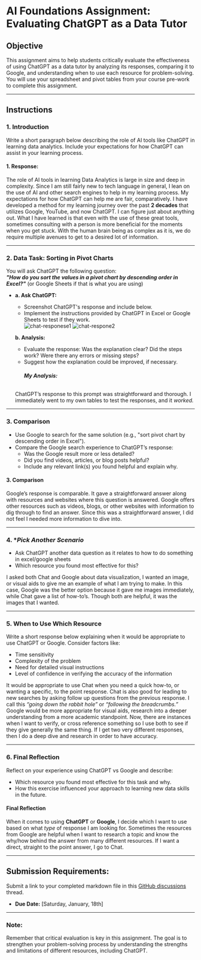 # **AI Foundations Assignment: Evaluating ChatGPT as a Data Tutor**

## **Objective**  
This assignment aims to help students critically evaluate the effectiveness of using ChatGPT as a data tutor by analyzing its responses, comparing it to Google, and understanding when to use each resource for problem-solving. You will use your spreadsheet and pivot tables from your course pre-work to complete this assignment.  

---

## **Instructions**

### 1. **Introduction**  
Write a short paragraph below describing the role of AI tools like ChatGPT in learning data analytics. Include your expectations for how ChatGPT can assist in your learning process.

#### **1. Response:**
The role of AI tools in learning Data Analytics is large in size and deep in complexity. Since I am still fairly new to tech language in general, I lean on the use of AI and other search engines to help in my learning process. My expectations for how ChatGPT can help me are fair, comparatively. I have developed a method for my learning journey over the past **2 decades** that utilizes Google, YouTube, and now ChatGPT. I can figure just about anything out. What I have learned is that even with the use of these great tools, sometimes consulting with a person is more beneficial for the moments when you get stuck. With the human brain being as complex as it is, we do require multiple avenues to get to a desired lot of information. 

---

### 2. **Data Task: Sorting in Pivot Charts**  

You will ask ChatGPT the following question:  
**_"How do you sort the values in a pivot chart by descending order in Excel?"_** (or Google Sheets if that is what you are using) 

- **a. Ask ChatGPT:**  
  - Screenshot ChatGPT's response and include below. 
  - Implement the instructions provided by ChatGPT in Excel or Google Sheets to test if they work.  
![chat-responese1](https://github.com/user-attachments/assets/926dce55-5895-451a-b385-df6a7764a2c9)
![chat-respone2](https://github.com/user-attachments/assets/685d5136-137a-47ce-a8ec-674707c06bb0)

  **b. Analysis:**  
  - Evaluate the response: Was the explanation clear? Did the steps work? Were there any errors or missing steps?  
  - Suggest how the explanation could be improved, if necessary.
    ###### **My Analysis:**
  ChatGPT’s response to this prompt was straightforward and thorough. I immediately went to my own tables to test the responses, and it *worked.*

---

### 3. **Comparison**  
- Use Google to search for the same solution (e.g., "sort pivot chart by descending order in Excel").  
- Compare the Google search experience to ChatGPT’s response:  
  - Was the Google result more or less detailed?  
  - Did you find videos, articles, or blog posts helpful?  
  - Include any relevant link(s) you found helpful and explain why.
#### 3. **Comparison**
 Google’s response is comparable. It gave a straightforward answer along with resources and websites where this question is answered. Google offers other resources such as videos, blogs, or other websites with information to dig through to find an answer. Since this was a straightforward answer, I did not feel I needed more information to dive into.
 
---

### 4. **Pick Another Scenario*  
- Ask ChatGPT another data question as it relates to how to do something in excel/google sheets 
- Which resource you found most effective for this?
  
 I asked both Chat and Google about data visualization, I wanted an image, or visual aids to give me an example of what I am trying to make. In this case, Google was the better option because it gave me images immediately, while Chat gave a list of how-to’s. Though both are helpful, it was the images that I wanted. 
 
---

### 5. **When to Use Which Resource**  
Write a short response below explaining when it would be appropriate to use ChatGPT or Google. Consider factors like:  
- Time sensitivity  
- Complexity of the problem  
- Need for detailed visual instructions  
- Level of confidence in verifying the accuracy of the information
  
It would be appropriate to use Chat when you need a quick how-to, or wanting a specific, to the point response. Chat is also good for leading to new searches by asking follow up questions from the previous response. I call this *“going down the rabbit hole”* or *“following the breadcrumbs.”* Google would be more appropriate for visual aids, research into a deeper understanding from a more academic standpoint. Now, there are instances when I want to verify, or cross reference something so I use both to see if they give generally the same thing. If I get two very different responses, then I do a deep dive and research in order to have accuracy.

---

### 6. **Final Reflection**  
Reflect on your experience using ChatGPT vs Google and describe:  
- Which resource you found most effective for this task and why.  
- How this exercise influenced your approach to learning new data skills in the future.  
####  **Final Reflection**

When it comes to using **ChatGPT** or **Google**, I decide which I want to use based on what *type* of response I am looking for. Sometimes the resources from Google are helpful when I want to research a topic and know the why/how behind the answer from many different resources. If I want a direct, straight to the point answer, I go to Chat. 

---

## **Submission Requirements:**  
Submit a link to your completed markdown file in this [GitHub discussions](https://github.com/Tech-Moms/data-analytics-winter-2025/discussions/4) thread.  
- **Due Date:** [Saturday, January, 18th]  

---

### **Note:**  
Remember that critical evaluation is key in this assignment. The goal is to strengthen your problem-solving process by understanding the strengths and limitations of different resources, including ChatGPT.
